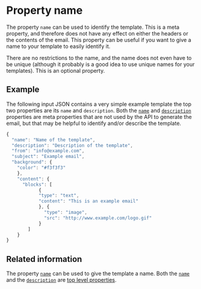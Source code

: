 # Property name

The property `name` can be used to identify the template. This is a meta property, 
and therefore does not have any effect on either the headers or the contents of 
the email. This property can be useful if you want to give a name to your 
template to easily identify it.

There are no restrictions to the name, and the name does not even have to
be unique (although it probably is a good idea to use unique names for your
templates). This is an optional property.

## Example

The following input JSON contains a very simple example template the top two 
properties are its `name` and `description`. Both the [`name`](../json/property-name) 
and [`description`](../json/property-description) 
properties are meta properties that are not used by the API to generate the 
email, but that may be helpful to identify and/or describe the template.

```javascript
{
  "name": "Name of the template",
  "description": "Description of the template",
  "from": "info@example.com",
  "subject": "Example email",
  "background": {
    "color": "#f3f3f3"
    },
    "content": {
      "blocks": [
            {
            "type": "text",
            "content": "This is an example email"
            }, {
              "type": "image",
              "src": "http://www.example.com/logo.gif"
            }
        ]
    }
}
```

## Related information

The property [`name`](../json/property-name) can 
be used to give the template a name. Both the [`name`](../json/property-name) 
and the [`description`](../json/property-description) 
are [top level properties](../json/top-level-properties).
